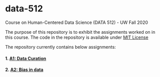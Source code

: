 # data-512
Course on Human-Centered Data Science (DATA 512) - UW Fall 2020

The purpose of this repository is to exhibit the assignments worked on in this course. The code in the repository is available under [MIT License](./LICENSE)

The repository currently contains below assignments:
#### 1. [A1: Data Curation](./data-512-a1)
#### 2. [A2: Bias in data](./data-512-a2)
